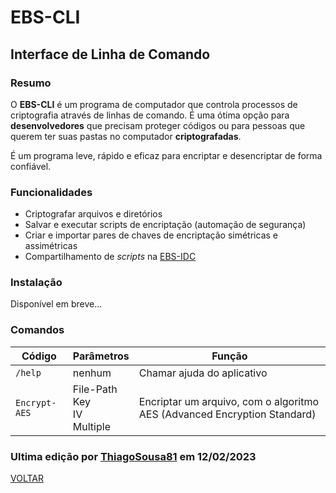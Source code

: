 # EBS-CLI
## Interface de Linha de Comando
### Resumo
O <strong>EBS-CLI</strong> é um programa de computador que controla processos de criptografia através de linhas de comando. É uma ótima opção para <strong>desenvolvedores</strong> que precisam proteger códigos ou para pessoas que querem ter suas pastas no computador <strong>criptografadas</strong>.

É um programa leve, rápido e eficaz para encriptar e desencriptar de forma confiável.

### Funcionalidades
- Criptografar arquivos e diretórios
- Salvar e executar scripts de encriptação (automação de segurança)
- Criar e importar pares de chaves de encriptação simétricas e assimétricas
- Compartilhamento de <i>scripts</i> na [EBS-IDC](https://github.com/EBS-Security-Systems/EBS-Docs/blob/main/docs/EBS-IDC.md)

### Instalação
Disponível em breve...

### Comandos
| Código | Parâmetros | Função |
| --- | --- | --- |
| <code>/help</code> | nenhum | Chamar ajuda do aplicativo |
| <code>Encrypt-AES</code> | File-Path<br>Key<br>IV<br>Multiple | Encriptar um arquivo, com o algoritmo AES (Advanced Encryption Standard) | 

### Ultima edição por [ThiagoSousa81](https://github.com/ThiagoSousa81/) em 12/02/2023

[VOLTAR](https://github.com/EBS-Security-Systems/EBS-Docs#readme)

